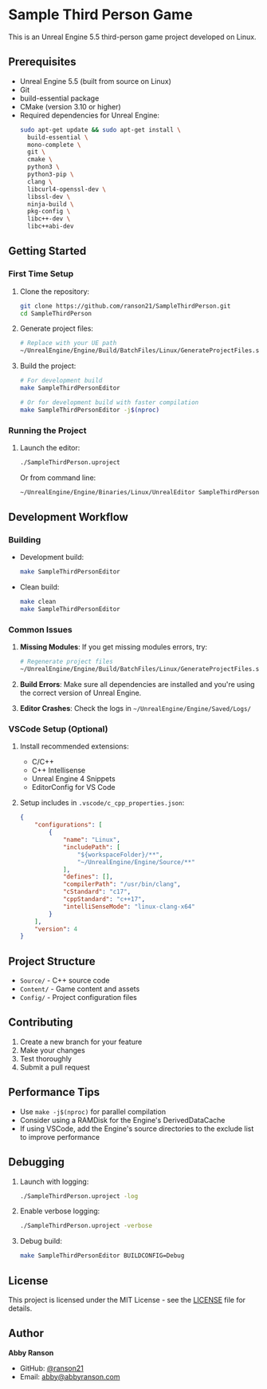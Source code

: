 # Sample Third Person Game

This is an Unreal Engine 5.5 third-person game project developed on Linux.

## Prerequisites

- Unreal Engine 5.5 (built from source on Linux)
- Git
- build-essential package
- CMake (version 3.10 or higher)
- Required dependencies for Unreal Engine:
  ```bash
  sudo apt-get update && sudo apt-get install \
    build-essential \
    mono-complete \
    git \
    cmake \
    python3 \
    python3-pip \
    clang \
    libcurl4-openssl-dev \
    libssl-dev \
    ninja-build \
    pkg-config \
    libc++-dev \
    libc++abi-dev
  ```

## Getting Started

### First Time Setup

1. Clone the repository:
   ```bash
   git clone https://github.com/ranson21/SampleThirdPerson.git
   cd SampleThirdPerson
   ```

2. Generate project files:
   ```bash
   # Replace with your UE path
   ~/UnrealEngine/Engine/Build/BatchFiles/Linux/GenerateProjectFiles.sh SampleThirdPerson.uproject
   ```

3. Build the project:
   ```bash
   # For development build
   make SampleThirdPersonEditor

   # Or for development build with faster compilation
   make SampleThirdPersonEditor -j$(nproc)
   ```

### Running the Project

1. Launch the editor:
   ```bash
   ./SampleThirdPerson.uproject
   ```

   Or from command line:
   ```bash
   ~/UnrealEngine/Engine/Binaries/Linux/UnrealEditor SampleThirdPerson.uproject
   ```

## Development Workflow

### Building

- Development build:
  ```bash
  make SampleThirdPersonEditor
  ```

- Clean build:
  ```bash
  make clean
  make SampleThirdPersonEditor
  ```

### Common Issues

1. **Missing Modules**: If you get missing modules errors, try:
   ```bash
   # Regenerate project files
   ~/UnrealEngine/Engine/Build/BatchFiles/Linux/GenerateProjectFiles.sh SampleThirdPerson.uproject
   ```

2. **Build Errors**: Make sure all dependencies are installed and you're using the correct version of Unreal Engine.

3. **Editor Crashes**: Check the logs in `~/UnrealEngine/Engine/Saved/Logs/`

### VSCode Setup (Optional)

1. Install recommended extensions:
   - C/C++
   - C++ Intellisense
   - Unreal Engine 4 Snippets
   - EditorConfig for VS Code

2. Setup includes in `.vscode/c_cpp_properties.json`:
   ```json
   {
       "configurations": [
           {
               "name": "Linux",
               "includePath": [
                   "${workspaceFolder}/**",
                   "~/UnrealEngine/Engine/Source/**"
               ],
               "defines": [],
               "compilerPath": "/usr/bin/clang",
               "cStandard": "c17",
               "cppStandard": "c++17",
               "intelliSenseMode": "linux-clang-x64"
           }
       ],
       "version": 4
   }
   ```

## Project Structure

- `Source/` - C++ source code
- `Content/` - Game content and assets
- `Config/` - Project configuration files

## Contributing

1. Create a new branch for your feature
2. Make your changes
3. Test thoroughly
4. Submit a pull request

## Performance Tips

- Use `make -j$(nproc)` for parallel compilation
- Consider using a RAMDisk for the Engine's DerivedDataCache
- If using VSCode, add the Engine's source directories to the exclude list to improve performance

## Debugging

1. Launch with logging:
   ```bash
   ./SampleThirdPerson.uproject -log
   ```

2. Enable verbose logging:
   ```bash
   ./SampleThirdPerson.uproject -verbose
   ```

3. Debug build:
   ```bash
   make SampleThirdPersonEditor BUILDCONFIG=Debug
   ```

## License

This project is licensed under the MIT License - see the [LICENSE](LICENSE) file for details.

## Author

**Abby Ranson**

- GitHub: [@ranson21](https://github.com/ranson21)
- Email: abby@abbyranson.com